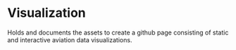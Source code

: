 # Visualization
Holds and documents the assets to create a github page consisting of static and interactive aviation data visualizations.
